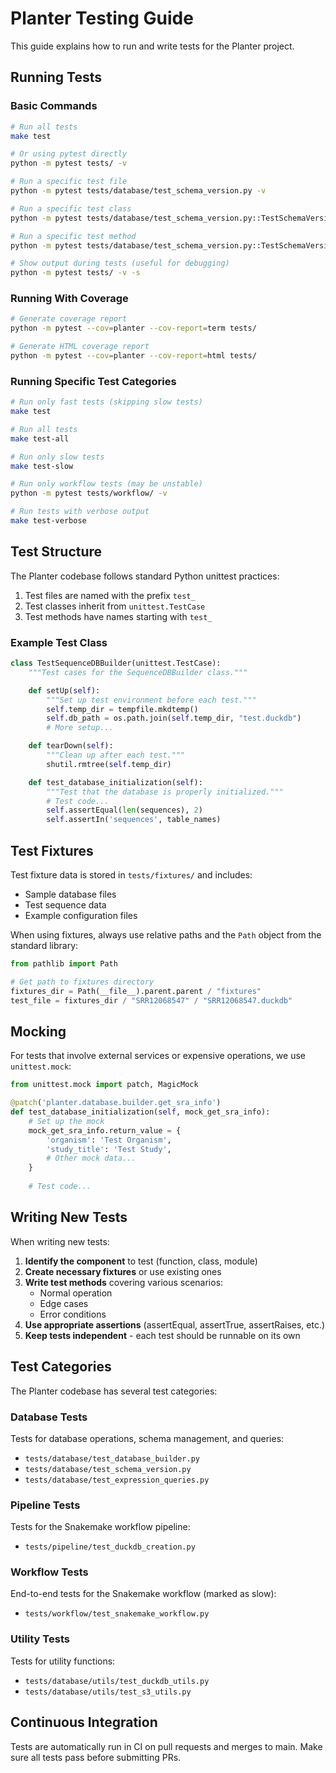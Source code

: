 # Planter Testing Guide

This guide explains how to run and write tests for the Planter project.

## Running Tests

### Basic Commands

```bash
# Run all tests
make test

# Or using pytest directly
python -m pytest tests/ -v

# Run a specific test file
python -m pytest tests/database/test_schema_version.py -v

# Run a specific test class
python -m pytest tests/database/test_schema_version.py::TestSchemaVersion -v

# Run a specific test method
python -m pytest tests/database/test_schema_version.py::TestSchemaVersion::test_get_db_schema_version -v

# Show output during tests (useful for debugging)
python -m pytest tests/ -v -s
```

### Running With Coverage

```bash
# Generate coverage report
python -m pytest --cov=planter --cov-report=term tests/

# Generate HTML coverage report
python -m pytest --cov=planter --cov-report=html tests/
```

### Running Specific Test Categories

```bash
# Run only fast tests (skipping slow tests)
make test

# Run all tests 
make test-all

# Run only slow tests
make test-slow

# Run only workflow tests (may be unstable)
python -m pytest tests/workflow/ -v

# Run tests with verbose output
make test-verbose
```

## Test Structure

The Planter codebase follows standard Python unittest practices:

1. Test files are named with the prefix `test_`
2. Test classes inherit from `unittest.TestCase`
3. Test methods have names starting with `test_`

### Example Test Class

```python
class TestSequenceDBBuilder(unittest.TestCase):
    """Test cases for the SequenceDBBuilder class."""

    def setUp(self):
        """Set up test environment before each test."""
        self.temp_dir = tempfile.mkdtemp()
        self.db_path = os.path.join(self.temp_dir, "test.duckdb")
        # More setup...

    def tearDown(self):
        """Clean up after each test."""
        shutil.rmtree(self.temp_dir)

    def test_database_initialization(self):
        """Test that the database is properly initialized."""
        # Test code...
        self.assertEqual(len(sequences), 2)
        self.assertIn('sequences', table_names)
```

## Test Fixtures

Test fixture data is stored in `tests/fixtures/` and includes:

- Sample database files
- Test sequence data
- Example configuration files

When using fixtures, always use relative paths and the `Path` object from the standard library:

```python
from pathlib import Path

# Get path to fixtures directory
fixtures_dir = Path(__file__).parent.parent / "fixtures"
test_file = fixtures_dir / "SRR12068547" / "SRR12068547.duckdb"
```

## Mocking

For tests that involve external services or expensive operations, we use `unittest.mock`:

```python
from unittest.mock import patch, MagicMock

@patch('planter.database.builder.get_sra_info')
def test_database_initialization(self, mock_get_sra_info):
    # Set up the mock
    mock_get_sra_info.return_value = {
        'organism': 'Test Organism',
        'study_title': 'Test Study',
        # Other mock data...
    }
    
    # Test code...
```

## Writing New Tests

When writing new tests:

1. **Identify the component** to test (function, class, module)
2. **Create necessary fixtures** or use existing ones
3. **Write test methods** covering various scenarios:
   - Normal operation
   - Edge cases
   - Error conditions
4. **Use appropriate assertions** (assertEqual, assertTrue, assertRaises, etc.)
5. **Keep tests independent** - each test should be runnable on its own

## Test Categories

The Planter codebase has several test categories:

### Database Tests

Tests for database operations, schema management, and queries:
- `tests/database/test_database_builder.py`
- `tests/database/test_schema_version.py`
- `tests/database/test_expression_queries.py`

### Pipeline Tests

Tests for the Snakemake workflow pipeline:
- `tests/pipeline/test_duckdb_creation.py`

### Workflow Tests

End-to-end tests for the Snakemake workflow (marked as slow):
- `tests/workflow/test_snakemake_workflow.py`

### Utility Tests

Tests for utility functions:
- `tests/database/utils/test_duckdb_utils.py`
- `tests/database/utils/test_s3_utils.py`

## Continuous Integration

Tests are automatically run in CI on pull requests and merges to main. Make sure all tests pass before submitting PRs.